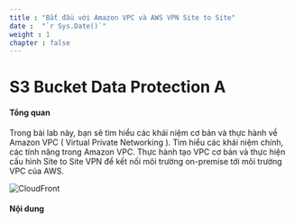 ```yaml
---
title : "Bắt đầu với Amazon VPC và AWS VPN Site to Site"
date :  "`r Sys.Date()`" 
weight : 1 
chapter : false
---
```


# S3 Bucket Data Protection A

#### Tổng quan

Trong bài lab này, bạn sẽ tìm hiểu các khái niệm cơ bản và thực hành về Amazon VPC ( Virtual Private Networking ). Tìm hiểu các khái niệm chính, các tính năng trong Amazon VPC. Thực hành tạo VPC cơ bản và thực hiện cấu hình Site to Site VPN để kết nối môi trường on-premise tới môi trường VPC của AWS.


![CloudFront](/images/1-Introduce/service_icon.png?featherlight=false&width=10pc)

#### Nội dung

<!-- 1. [Giới thiệu VPC](1-introduce/)
2. [Tường lửa trong VPC](2-firewallinvpc/)
3. [Các bước chuẩn bị](3-prerequiste/) 
4. [Tạo EC2 Server](4-createec2server/)
5. [Cấu hình Site-to-Site VPN](5-vpnsitetosite/)
6. [Dọn dẹp tài nguyên](6-cleanup/) -->

